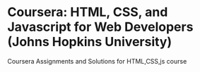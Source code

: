 # Coursera: HTML, CSS, and Javascript for Web Developers (Johns Hopkins University)
Coursera Assignments and Solutions for HTML,CSS,js course

